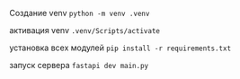 Создание venv
`python -m venv .venv`

активация venv
`.venv/Scripts/activate`

установка всех модулей
`pip install -r requirements.txt`

запуск сервера
`fastapi dev main.py`